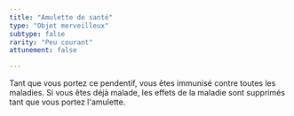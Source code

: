 ```yaml
---
title: "Amulette de santé"
type: "Objet merveilleux"
subtype: false
rarity: "Peu courant"
attunement: false

---
```

Tant que vous portez ce pendentif, vous êtes immunisé contre toutes les maladies. Si vous êtes déjà malade, les effets de la maladie sont supprimés tant que vous portez l'amulette.
